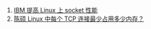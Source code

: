 1. [IBM 提高 Linux 上 socket 性能](https://www.ibm.com/developerworks/cn/linux/l-hisock.html)
2. [陈硕 Linux 中每个 TCP 连接最少占用多少内存？](https://zhuanlan.zhihu.com/p/25241630)